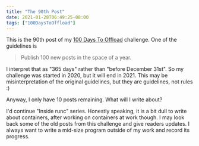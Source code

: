```yaml
---
title: "The 90th Post"
date: 2021-01-28T06:49:25-08:00
tags: ["100DaysToOffload"]
---
```


This is the 90th post of my [100 Days To Offload](https://100daystooffload.com/) challenge. One of the guidelines is

> Publish 100 new posts in the space of a year.

I interpret that as "365 days" rather than "before December 31st". So my challenge was started in 2020, but it will end in 2021. This may be misinterpretation of the original guidelines, but they are guidelines, not rules :)

Anyway, I only have 10 posts remaining. What will I write about?

I'd continue "Inside runc" series. Honestly speaking, it is a bit dull to write about containers, after working on containers at work though. I may look back some of the old posts from this challenge and give readers updates. I always want to write a mid-size program outside of my work and record its progress.

